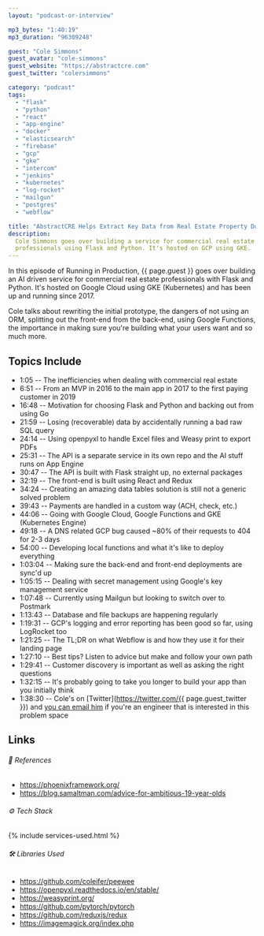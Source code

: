 ```yaml
---
layout: "podcast-or-interview"

mp3_bytes: "1:40:19"
mp3_duration: "96309248"

guest: "Cole Simmons"
guest_avatar: "cole-simmons"
guest_website: "https://abstractcre.com"
guest_twitter: "colersimmons"

category: "podcast"
tags:
  - "flask"
  - "python"
  - "react"
  - "app-engine"
  - "docker"
  - "elasticsearch"
  - "firebase"
  - "gcp"
  - "gke"
  - "intercom"
  - "jenkins"
  - "kubernetes"
  - "log-rocket"
  - "mailgun"
  - "postgres"
  - "webflow"

title: "AbstractCRE Helps Extract Key Data from Real Estate Property Documents"
description:
  Cole Simmons goes over building a service for commercial real estate
  professionals using Flask and Python. It's hosted on GCP using GKE.
---
```


In this episode of Running in Production, {{ page.guest }} goes over building
an AI driven service for commercial real estate professionals with Flask and
Python. It's hosted on Google Cloud using GKE (Kubernetes) and has been up and
running since 2017.

Cole talks about rewriting the initial prototype, the dangers of not using an
ORM, splitting out the front-end from the back-end, using Google Functions, the
importance in making sure you're building what your users want and so much
more.

## Topics Include

- 1:05 -- The inefficiencies when dealing with commercial real estate
- 6:51 -- From an MVP in 2016 to the main app in 2017 to the first paying customer in 2019
- 16:48 -- Motivation for choosing Flask and Python and backing out from using Go
- 21:59 -- Losing (recoverable) data by accidentally running a bad raw SQL query
- 24:14 -- Using openpyxl to handle Excel files and Weasy print to export PDFs
- 25:31 -- The API is a separate service in its own repo and the AI stuff runs on App Engine
- 30:47 -- The API is built with Flask straight up, no external packages
- 32:19 -- The front-end is built using React and Redux
- 34:24 -- Creating an amazing data tables solution is still not a generic solved problem
- 39:43 -- Payments are handled in a custom way (ACH, check, etc.)
- 44:06 -- Going with Google Cloud, Google Functions and GKE (Kubernetes Engine)
- 49:18 -- A DNS related GCP bug caused ~80% of their requests to 404 for 2-3 days
- 54:00 -- Developing local functions and what it's like to deploy everything
- 1:03:04 -- Making sure the back-end and front-end deployments are sync'd up
- 1:05:15 -- Dealing with secret management using Google's key management service
- 1:07:48 -- Currently using Mailgun but looking to switch over to Postmark
- 1:13:43 -- Database and file backups are happening regularly
- 1:19:31 -- GCP's logging and error reporting has been good so far, using LogRocket too
- 1:21:25 -- The TL;DR on what Webflow is and how they use it for their landing page
- 1:27:10 -- Best tips? Listen to advice but make and follow your own path
- 1:29:41 -- Customer discovery is important as well as asking the right questions
- 1:32:15 -- It's probably going to take you longer to build your app than you initially think
- 1:38:30 -- Cole's on [Twitter](https://twitter.com/{{ page.guest_twitter }}) and [you can email him](mailto:cole@abstractcre.com) if you're an engineer that is interested in this problem space

## Links

###### 📄 References

- <https://phoenixframework.org/>
- <https://blog.samaltman.com/advice-for-ambitious-19-year-olds>

###### ⚙️ Tech Stack

{% include services-used.html %}

###### 🛠 Libraries Used

- <https://github.com/coleifer/peewee>
- <https://openpyxl.readthedocs.io/en/stable/>
- <https://weasyprint.org/>
- <https://github.com/pytorch/pytorch>
- <https://github.com/reduxjs/redux>
- <https://imagemagick.org/index.php>
